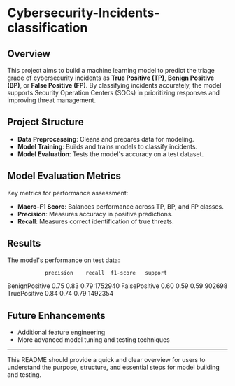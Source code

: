 # Cybersecurity-Incidents-classification

## Overview

This project aims to build a machine learning model to predict the triage grade of cybersecurity incidents as **True Positive (TP)**, **Benign Positive (BP)**, or **False Positive (FP)**. By classifying incidents accurately, the model supports Security Operation Centers (SOCs) in prioritizing responses and improving threat management.

## Project Structure

- **Data Preprocessing**: Cleans and prepares data for modeling.
- **Model Training**: Builds and trains models to classify incidents.
- **Model Evaluation**: Tests the model's accuracy on a test dataset.

## Model Evaluation Metrics

Key metrics for performance assessment:
- **Macro-F1 Score**: Balances performance across TP, BP, and FP classes.
- **Precision**: Measures accuracy in positive predictions.
- **Recall**: Measures correct identification of true threats.

## Results

The model's performance on test data:

                precision    recall  f1-score   support
BenignPositive       0.75      0.83      0.79   1752940
 FalsePositive       0.60      0.59      0.59    902698
  TruePositive       0.84      0.74      0.79   1492354
  
## Future Enhancements

- Additional feature engineering
- More advanced model tuning and testing techniques

---

This README should provide a quick and clear overview for users to understand the purpose, structure, and essential steps for model building and testing.
